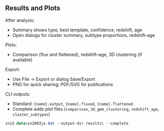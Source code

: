 ## Results and Plots

After analysis:
- Summary shows type, best template, confidence, redshift, age
- Open dialogs for cluster summary, subtype proportions, redshift–age

Plots:
- Comparison (flux and flattened), redshift–age, 3D clustering (if available)

Export:
- Use File → Export or dialog Save/Export
- PNG for quick sharing; PDF/SVG for publications

CLI outputs:
- Standard: `{name}.output`, `{name}.fluxed`, `{name}.flattened`
- Complete adds plot files (`comparison`, `3d_gmm_clustering`, `redshift_age`, `cluster_subtypes`)

```powershell
snid data\sn2003jo.dat --output-dir results\ --complete
```

